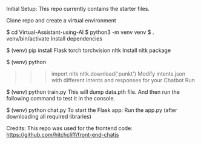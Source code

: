 
Initial Setup:
This repo currently contains the starter files.

Clone repo and create a virtual environment

$ cd Virtual-Assistant-using-AI
$ python3 -m venv venv
$ . venv/bin/activate
Install dependencies

$ (venv) pip install Flask torch torchvision nltk
Install nltk package

$ (venv) python
>>> import nltk
>>> nltk.download('punkt')
Modify intents.json with different intents and responses for your Chatbot
>>> Run

$ (venv) python train.py
This will dump data.pth file. And then run the following command to test it in the console.

$ (venv) python chat.py
To start the Flask app:
Run the app.py (after downloading all required libraries)

Credits:
This repo was used for the frontend code: https://github.com/hitchcliff/front-end-chatjs


